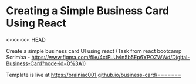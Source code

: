 # Creating a Simple Business Card Using React
<<<<<<< HEAD

Create a simple business card UI using react (Task from react bootcamp Scrimba - https://www.figma.com/file/4ctPLUvIn5b5Ep6YPOZWWd/Digital-Business-Card?node-id=0%3A1)

Template is live at https://brainiac001.github.io/business-card/=======
